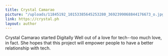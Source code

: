 ```yaml
---
title: Crystal Camarao
picture: "/uploads/11845192_10153385645253280_3692399068844176673_o.jpg"
link: https://crystal.ph
layout: author
---
```


Crystal Camarao started Digitally Well out of a love for tech--too much love, in fact. She hopes that this project will empower people to have a better relationship with tech.